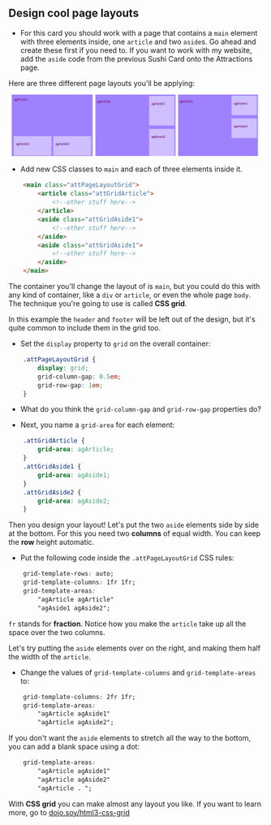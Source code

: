 ## Design cool page layouts

- For this card you should work with a page that contains a `main` element with three elements inside, one `article` and two `aside`s. Go ahead and create these first if you need to. If you want to work with my website, add the `aside` code from the previous Sushi Card onto the Attractions page. 

Here are three different page layouts you'll be applying: 

![](images/GridLayouts_390_1200.png)

- Add new CSS classes to `main` and each of three elements inside it.

```html
    <main class="attPageLayoutGrid">
        <article class="attGridArticle">
            <!--other stuff here-->
        </article>
        <aside class="attGridAside1">
            <!--other stuff here-->
        </aside>
        <aside class="attGridAside1">
            <!--other stuff here-->
        </aside>
    </main>
```

The container you'll change the layout of is `main`, but you could do this with any kind of container, like a `div` or `article`, or even the whole page `body`. The technique you're going to use is called **CSS grid**.

In this example the `header` and `footer` will be left out of the design, but it's quite common to include them in the grid too.

- Set the `display` property to `grid` on the overall container:

```css
    .attPageLayoutGrid {
        display: grid;
        grid-column-gap: 0.5em;
        grid-row-gap: 1em;
    }
```

- What do you think the `grid-column-gap` and `grid-row-gap` properties do?

- Next, you name a `grid-area` for each element: 

```css
    .attGridArticle {
        grid-area: agArticle;
    }
    .attGridAside1 {
        grid-area: agAside1;
    }
    .attGridAside2 {
        grid-area: agAside2;
    }
```

Then you design your layout! Let's put the two `aside` elements side by side at the bottom. For this you need two **columns** of equal width. You can keep the **row** height automatic. 

- Put the following code inside the `.attPageLayoutGrid` CSS rules:

```css
    grid-template-rows: auto;
    grid-template-columns: 1fr 1fr;
    grid-template-areas: 
        "agArticle agArticle"
        "agAside1 agAside2";
```
    
`fr` stands for **fraction**. Notice how you make the `article` take up all the space over the two columns.

Let's try putting the `aside` elements over on the right, and making them half the width of the `article`.

- Change the values of `grid-template-columns` and `grid-template-areas` to:

```css
    grid-template-columns: 2fr 1fr;
    grid-template-areas: 
        "agArticle agAside1"
        "agArticle agAside2";
```

If you don't want the `aside` elements to stretch all the way to the bottom, you can add a blank space using a dot: 

```css
    grid-template-areas: 
        "agArticle agAside1"
        "agArticle agAside2"
        "agArticle . ";
```

With **CSS grid** you can make almost any layout you like. If you want to learn more, go to [dojo.soy/html3-css-grid](http://dojo.soy/html3-css-grid)
